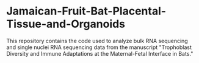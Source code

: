 # Jamaican-Fruit-Bat-Placental-Tissue-and-Organoids
This repository contains the code used to analyze bulk RNA sequencing and single nuclei RNA sequencing data from the manuscript "Trophoblast Diversity and Immune Adaptations at the Maternal-Fetal Interface in Bats." 

